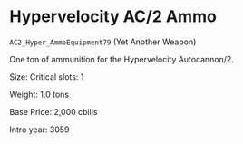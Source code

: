 # Hypervelocity AC/2 Ammo

`AC2_Hyper_AmmoEquipment79` (Yet Another Weapon)

One ton of ammunition for the Hypervelocity Autocannon/2.

Size: Critical slots: 1

Weight: 1.0 tons

Base Price: 2,000 cbills

Intro year: 3059

